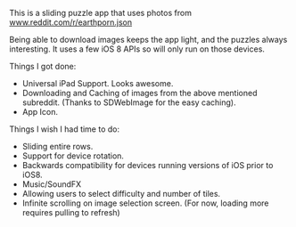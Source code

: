 This is a sliding puzzle app that uses photos from www.reddit.com/r/earthporn.json

Being able to download images keeps the app light, and the puzzles always interesting.
It uses a few iOS 8 APIs so will only run on those devices.

Things I got done:
- Universal iPad Support. Looks awesome.
- Downloading and Caching of images from the above mentioned subreddit. (Thanks to SDWebImage for the easy caching).
- App Icon.

Things I wish I had time to do:
- Sliding entire rows. 
- Support for device rotation.
- Backwards compatibility for devices running versions of iOS prior to iOS8.
- Music/SoundFX
- Allowing users to select difficulty and number of tiles.
- Infinite scrolling on image selection screen. (For now, loading more requires pulling to refresh)
